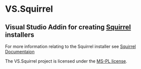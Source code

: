 # VS.Squirrel
## Visual Studio Addin for creating [Squirrel](https://github.com/Squirrel/Squirrel.Windows) installers

For more information relating to the Squirrel installer see [Squirrel Documentaion](https://github.com/Squirrel/Squirrel.Windows/blob/master/README.md)


The VS.Squirrel project is licensed under the [MS-PL license](https://opensource.org/licenses/ms-pl.html).


